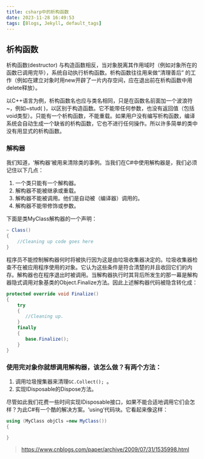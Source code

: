 ```yaml
---
title: csharp中的析构函数
date: 2023-11-28 16:49:53
tags: [Blogs, Jekyll, default_tags]
---
```


## 析构函数 

析构函数(destructor) 与构造函数相反，当对象脱离其作用域时（例如对象所在的函数已调用完毕），系统自动执行析构函数。析构函数往往用来做“清理善后” 的工作（例如在建立对象时用new开辟了一片内存空间，应在退出前在析构函数中用delete释放）。

以C++语言为例，析构函数名也应与类名相同，只是在函数名前面加一个波浪符~，例如~stud( )，以区别于构造函数。它不能带任何参数，也没有返回值（包括void类型）。只能有一个析构函数，不能重载。如果用户没有编写析构函数，编译系统会自动生成一个缺省的析构函数，它也不进行任何操作。所以许多简单的类中没有用显式的析构函数。

<!-- more -->

### 解构器

我们知道，‘解构器’被用来清除类的事例。当我们在C#中使用解构器是，我们必须记住以下几点：

1. 一个类只能有一个解构器。
2. 解构器不能被继承或重载。
3. 解构器不能被调用。他们是自动被（编译器）调用的。
4. 解构器不能带修饰或参数。

下面是类MyClass解构器的一个声明：

```csharp
~ Class()
{
    //Cleaning up code goes here
}
```

程序员不能控制解构器何时将被执行因为这是由垃圾收集器决定的。垃圾收集器检查不在被应用程序使用的对象。它认为这些条件是符合清楚的并且收回它们的内存。解构器也在程序退出时被调用。当解构器执行时其背后所发生的那一幕是解构器隐式调用对象基类的Object.Finalize方法。因此上述解构器代码被隐含转化成：

```csharp
protected override void Finalize()
{
    try
    {
       //Cleaning up.
    }
    finally
    {
       base.Finalize();
    }
}
```

### 使用完对象你就想调用解构器，该怎么做？有两个方法：

1. 调用垃圾搜集器来清理`GC.Collect(); `。
2. 实现IDisposable的Dispose方法。

尽管如此我们花费一些时间实现IDisposable接口，如果不能合适地调用它们会怎样？为此C#有一个酷的解决方案。‘using’代码块。它看起来像这样：

```csharp
using (MyClass objCls =new MyClass())
{

}
```

> https://www.cnblogs.com/paper/archive/2009/07/31/1535998.html
